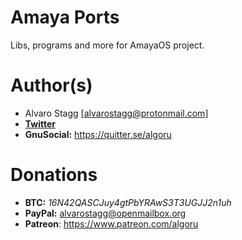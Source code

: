 # Amaya Ports

Libs, programs and more for AmayaOS project.

# Author(s)

* Alvaro Stagg [alvarostagg@protonmail.com]
* [**Twitter**](https://twitter.com/Algoru_)
* **GnuSocial:** https://quitter.se/algoru

# Donations

* **BTC:** _16N42QASCJuy4gtPbYRAwS3T3UGJJ2n1uh_
* **PayPal:** alvarostagg@openmailbox.org
* **Patreon**: https://www.patreon.com/algoru
